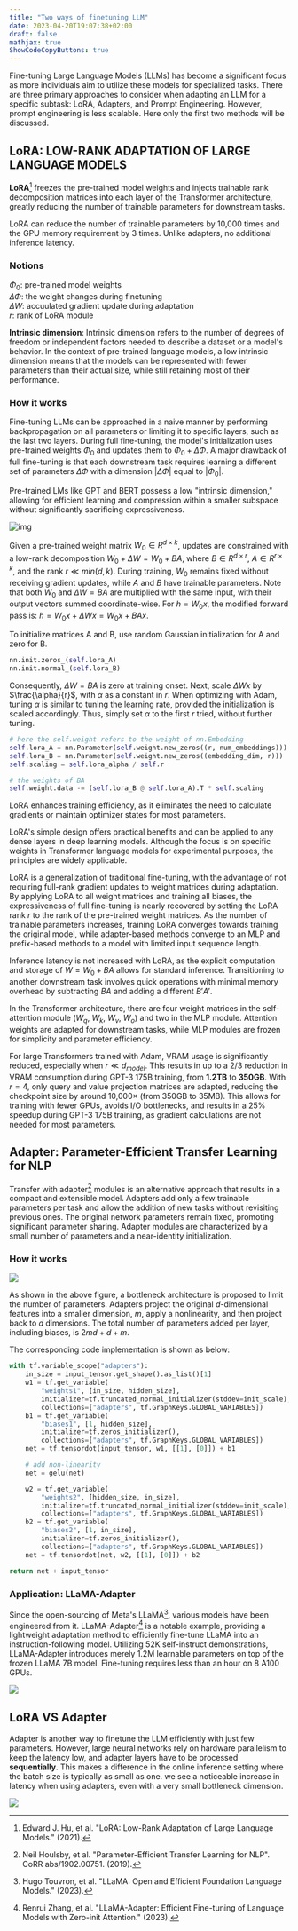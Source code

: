 ```yaml
---
title: "Two ways of finetuning LLM"
date: 2023-04-20T19:07:38+02:00
draft: false
mathjax: true
ShowCodeCopyButtons: true
---
```


Fine-tuning Large Language Models (LLMs) has become a significant focus as more individuals aim to utilize these models for specialized tasks. There are three primary approaches to consider when adapting an LLM for a specific subtask: LoRA, Adapters, and Prompt Engineering. However, prompt engineering is less scalable. Here only the first two methods will be discussed.

## LoRA: LOW-RANK ADAPTATION OF LARGE LANGUAGE MODELS

**LoRA**[^1] freezes the pre-trained model weights and injects trainable rank decomposition matrices into each layer of the Transformer architecture, greatly reducing the number of trainable parameters for downstream tasks.

LoRA can reduce the number of trainable parameters by 10,000 times and the GPU memory requirement by 3 times. Unlike adapters, no additional inference latency.


### Notions

${\Phi}_0$: pre-trained model weights  
$\Delta{\Phi}$: the weight changes during finetuning  
$\Delta W$: accuulated gradient update during adaptation  
$r$: rank of LoRA module  

**Intrinsic dimension**: Intrinsic dimension refers to the number of degrees of freedom or independent factors needed to describe a dataset or a model's behavior. In the context of pre-trained language models, a low intrinsic dimension means that the models can be represented with fewer parameters than their actual size, while still retaining most of their performance.

### How it works

Fine-tuning LLMs can be approached in a naive manner by performing backpropagation on all parameters or limiting it to specific layers, such as the last two layers. During full fine-tuning, the model's initialization uses pre-trained weights ${\Phi}_0$ and updates them to ${\Phi}_0 + \Delta{\Phi}$. A major drawback of full fine-tuning is that each downstream task requires learning a different set of parameters $\Delta {\Phi}$ with a dimension $|\Delta {\Phi}|$ equal to $|{\Phi}_0|$.

Pre-trained LMs like GPT and BERT possess a low "intrinsic dimension," allowing for efficient learning and compression within a smaller subspace without significantly sacrificing expressiveness.

![img](/paper_bites/lora_1.png#center)

Given a pre-trained weight matrix $W_0 \in R^{d×k}$, updates are constrained with a low-rank decomposition $W_0 +\Delta W = W_0 + BA$, where $B \in R^{d×r}$, $A \in R^{r×k}$, and the rank $r \ll min(d, k)$. During training, $W_0$ remains fixed without receiving gradient updates, while $A$ and $B$ have trainable parameters. Note that both $W_0$ and $\Delta W = BA$ are multiplied with the same input, with their output vectors summed coordinate-wise. For $h = W_0 x$, the modified forward pass is: $h = W_0 x + \Delta W x = W_0 x + BA x$.

To initialize matrices A and B, use random Gaussian initialization for A and zero for B. 

```py
nn.init.zeros_(self.lora_A)
nn.init.normal_(self.lora_B)
```

Consequently, $\Delta W = BA$ is zero at training onset. Next, scale $\Delta Wx$ by $\frac{\alpha}{r}$, with $\alpha$ as a constant in $r$. When optimizing with Adam, tuning $\alpha$ is similar to tuning the learning rate, provided the initialization is scaled accordingly. Thus, simply set $\alpha$ to the first $r$ tried, without further tuning.

```py
# here the self.weight refers to the weight of nn.Embedding
self.lora_A = nn.Parameter(self.weight.new_zeros((r, num_embeddings)))
self.lora_B = nn.Parameter(self.weight.new_zeros((embedding_dim, r)))
self.scaling = self.lora_alpha / self.r

# the weights of BA 
self.weight.data -= (self.lora_B @ self.lora_A).T * self.scaling
```

LoRA enhances training efficiency, as it eliminates the need to calculate gradients or maintain optimizer states for most parameters.


LoRA's simple design offers practical benefits and can be applied to any dense layers in deep learning models. Although the focus is on specific weights in Transformer language models for experimental purposes, the principles are widely applicable.

LoRA is a generalization of traditional fine-tuning, with the advantage of not requiring full-rank gradient updates to weight matrices during adaptation. By applying LoRA to all weight matrices and training all biases, the expressiveness of full fine-tuning is nearly recovered by setting the LoRA rank $r$ to the rank of the pre-trained weight matrices. As the number of trainable parameters increases, training LoRA converges towards training the original model, while adapter-based methods converge to an MLP and prefix-based methods to a model with limited input sequence length.

Inference latency is not increased with LoRA, as the explicit computation and storage of $W = W_0 + BA$ allows for standard inference. Transitioning to another downstream task involves quick operations with minimal memory overhead by subtracting $BA$ and adding a different $B'A'$.

In the Transformer architecture, there are four weight matrices in the self-attention module ($W_q$, $W_k$, $W_v$, $W_o$) and two in the MLP module. Attention weights are adapted for downstream tasks, while MLP modules are frozen for simplicity and parameter efficiency.

For large Transformers trained with Adam, VRAM usage is significantly reduced, especially when $r \ll d_{model}$. This results in up to a 2/3 reduction in VRAM consumption during GPT-3 175B training, from **1.2TB** to **350GB**. With $r = 4$, only query and value projection matrices are adapted, reducing the checkpoint size by around 10,000× (from 350GB to 35MB). This allows for training with fewer GPUs, avoids I/O bottlenecks, and results in a 25% speedup during GPT-3 175B training, as gradient calculations are not needed for most parameters.


## Adapter: Parameter-Efficient Transfer Learning for NLP

Transfer with adapter[^2] modules is an alternative approach that results in a compact and extensible model. Adapters add only a few trainable parameters per task and allow the addition of new tasks without revisiting previous ones. The original network parameters remain fixed, promoting significant parameter sharing. Adapter modules are characterized by a small number of parameters and a near-identity initialization.

### How it works

![](/paper_bites/adapter_1.png#center)

As shown in the above figure, a bottleneck architecture is proposed to limit the number of parameters. Adapters project the original $d$-dimensional features into a smaller dimension, $m$, apply a nonlinearity, and then project back to $d$ dimensions. The total number of parameters added per layer, including biases, is $2md + d + m$.

The corresponding code implementation is shown as below:


```py
with tf.variable_scope("adapters"):
    in_size = input_tensor.get_shape().as_list()[1]
    w1 = tf.get_variable(
        "weights1", [in_size, hidden_size],
        initializer=tf.truncated_normal_initializer(stddev=init_scale),
        collections=["adapters", tf.GraphKeys.GLOBAL_VARIABLES])
    b1 = tf.get_variable(
        "biases1", [1, hidden_size],
        initializer=tf.zeros_initializer(),
        collections=["adapters", tf.GraphKeys.GLOBAL_VARIABLES])
    net = tf.tensordot(input_tensor, w1, [[1], [0]]) + b1

    # add non-linearity
    net = gelu(net)

    w2 = tf.get_variable(
        "weights2", [hidden_size, in_size],
        initializer=tf.truncated_normal_initializer(stddev=init_scale),
        collections=["adapters", tf.GraphKeys.GLOBAL_VARIABLES])
    b2 = tf.get_variable(
        "biases2", [1, in_size],
        initializer=tf.zeros_initializer(),
        collections=["adapters", tf.GraphKeys.GLOBAL_VARIABLES])
    net = tf.tensordot(net, w2, [[1], [0]]) + b2

return net + input_tensor
```

### Application: LLaMA-Adapter

Since the open-sourcing of Meta's LLaMA[^3], various models have been engineered from it. LLaMA-Adapter[^4] is a notable example, providing a lightweight adaptation method to efficiently fine-tune LLaMA into an instruction-following model. Utilizing 52K self-instruct demonstrations, LLaMA-Adapter introduces merely 1.2M learnable parameters on top of the frozen LLaMA 7B model. Fine-tuning requires less than an hour on 8 A100 GPUs.

![](/paper_bites/llama_adapter_1.png#center)



## LoRA VS Adapter

Adapter is another way to finetune the LLM efficiently with just few parameters. However, large neural networks rely on hardware parallelism to keep the latency low, and adapter layers have to be processed **sequentially**. This makes a difference in the online inference setting where the batch size is typically as small as one. we see a noticeable increase in latency when using adapters, even with a very small bottleneck dimension.

![](/paper_bites/lora_2.png)



[^1]: Edward J. Hu, et al. "LoRA: Low-Rank Adaptation of Large Language Models." (2021). 
[^2]: Neil Houlsby, et al. "Parameter-Efficient Transfer Learning for NLP". CoRR abs/1902.00751. (2019).
[^3]: Hugo Touvron, et al. "LLaMA: Open and Efficient Foundation Language Models." (2023). 
[^4]: Renrui Zhang, et al. "LLaMA-Adapter: Efficient Fine-tuning of Language Models with Zero-init Attention." (2023). 
